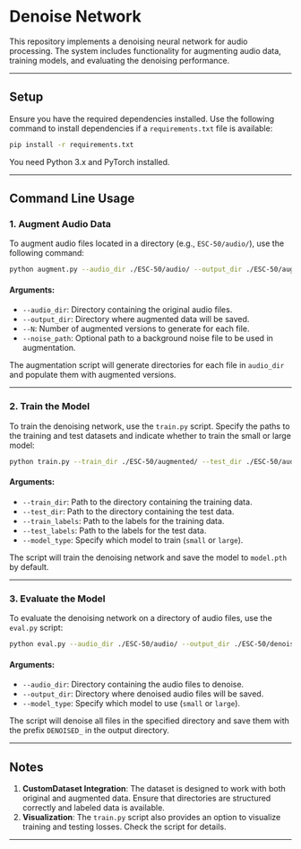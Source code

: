 # Denoise Network

This repository implements a denoising neural network for audio processing. The system includes functionality for augmenting audio data, training models, and evaluating the denoising performance.

---

## Setup

Ensure you have the required dependencies installed. Use the following command to install dependencies if a `requirements.txt` file is available:

```bash
pip install -r requirements.txt
```

You need Python 3.x and PyTorch installed.

---

## Command Line Usage

### **1. Augment Audio Data**

To augment audio files located in a directory (e.g., `ESC-50/audio/`), use the following command:

```bash
python augment.py --audio_dir ./ESC-50/audio/ --output_dir ./ESC-50/augmented/ --N 5 --noise_path ./background_noise.wav
```

#### Arguments:
- `--audio_dir`: Directory containing the original audio files.
- `--output_dir`: Directory where augmented data will be saved.
- `--N`: Number of augmented versions to generate for each file.
- `--noise_path`: Optional path to a background noise file to be used in augmentation.

The augmentation script will generate directories for each file in `audio_dir` and populate them with augmented versions.

---

### **2. Train the Model**

To train the denoising network, use the `train.py` script. Specify the paths to the training and test datasets and indicate whether to train the small or large model:

```bash
python train.py --train_dir ./ESC-50/augmented/ --test_dir ./ESC-50/audio/ --train_labels ./ESC-50/train_labels/ --test_labels ./ESC-50/test_labels/ --model_type small
```

#### Arguments:
- `--train_dir`: Path to the directory containing the training data.
- `--test_dir`: Path to the directory containing the test data.
- `--train_labels`: Path to the labels for the training data.
- `--test_labels`: Path to the labels for the test data.
- `--model_type`: Specify which model to train (`small` or `large`).

The script will train the denoising network and save the model to `model.pth` by default.

---

### **3. Evaluate the Model**

To evaluate the denoising network on a directory of audio files, use the `eval.py` script:

```bash
python eval.py --audio_dir ./ESC-50/audio/ --output_dir ./ESC-50/denoised/ --model_type small
```

#### Arguments:
- `--audio_dir`: Directory containing the audio files to denoise.
- `--output_dir`: Directory where denoised audio files will be saved.
- `--model_type`: Specify which model to use (`small` or `large`).

The script will denoise all files in the specified directory and save them with the prefix `DENOISED_` in the output directory.

---

## Notes

1. **CustomDataset Integration**: The dataset is designed to work with both original and augmented data. Ensure that directories are structured correctly and labeled data is available.
2. **Visualization**: The `train.py` script also provides an option to visualize training and testing losses. Check the script for details.

---

